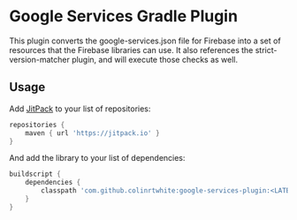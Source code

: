 # Google Services Gradle Plugin

This plugin converts the google-services.json file for Firebase into a set of resources that the Firebase libraries can use. It also references the strict-version-matcher plugin, and will execute those checks as well. 

## Usage

Add [JitPack](https://jitpack.io) to your list of repositories:

```groovy
repositories {
    maven { url 'https://jitpack.io' }
}
```

And add the library to your list of dependencies:

```groovy
buildscript {
    dependencies {
        classpath 'com.github.colinrtwhite:google-services-plugin:<LATEST_COMMIT_HASH>'
    }
}
```
